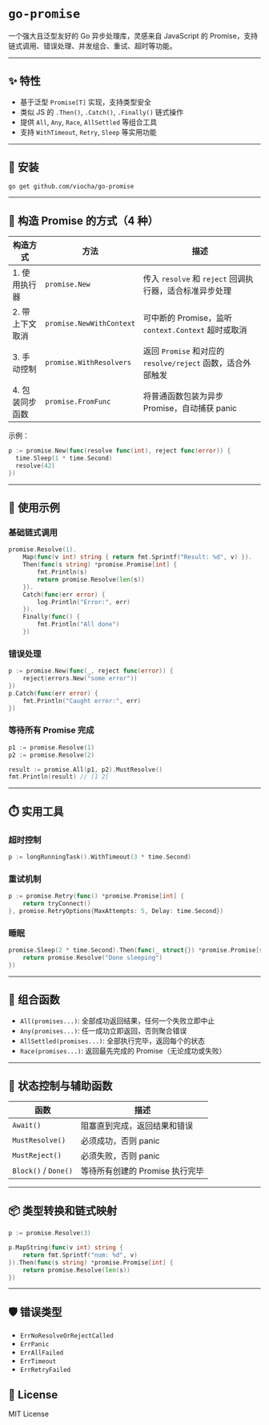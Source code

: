 # `go-promise`

一个强大且泛型友好的 Go 异步处理库，灵感来自 JavaScript 的 Promise，支持链式调用、错误处理、并发组合、重试、超时等功能。

---

## ✨ 特性

* 基于泛型 `Promise[T]` 实现，支持类型安全
* 类似 JS 的 `.Then()`, `.Catch()`, `.Finally()` 链式操作
* 提供 `All`, `Any`, `Race`, `AllSettled` 等组合工具
* 支持 `WithTimeout`, `Retry`, `Sleep` 等实用功能

---

## 🚀 安装

```bash
go get github.com/viocha/go-promise
```

---

## 🔧 构造 Promise 的方式（4 种）

| 构造方式      | 方法                       | 描述                                           |
|-----------|--------------------------|----------------------------------------------|
| 1. 使用执行器  | `promise.New`            | 传入 `resolve` 和 `reject` 回调执行器，适合标准异步处理       |
| 2. 带上下文取消 | `promise.NewWithContext` | 可中断的 Promise，监听 `context.Context` 超时或取消      |
| 3. 手动控制   | `promise.WithResolvers`  | 返回 `Promise` 和对应的 `resolve/reject` 函数，适合外部触发 |
| 4. 包装同步函数 | `promise.FromFunc`       | 将普通函数包装为异步 Promise，自动捕获 panic                |

示例：

```go
p := promise.New(func(resolve func(int), reject func(error)) {
  time.Sleep(1 * time.Second)
  resolve(42)
})
```

---

## 📘 使用示例

### 基础链式调用

```go
promise.Resolve(1).
    Map(func(v int) string { return fmt.Sprintf("Result: %d", v) }).
    Then(func(s string) *promise.Promise[int] {
        fmt.Println(s)
        return promise.Resolve(len(s))
    }).
    Catch(func(err error) {
        log.Println("Error:", err)
    }).
    Finally(func() {
        fmt.Println("All done")
    })
```

### 错误处理

```go
p := promise.New(func(_, reject func(error)) {
    reject(errors.New("some error"))
})
p.Catch(func(err error) {
    fmt.Println("Caught error:", err)
})
```

### 等待所有 Promise 完成

```go
p1 := promise.Resolve(1)
p2 := promise.Resolve(2)

result := promise.All(p1, p2).MustResolve()
fmt.Println(result) // [1 2]
```

---

## ⏱️ 实用工具

### 超时控制

```go
p := longRunningTask().WithTimeout(3 * time.Second)
```

### 重试机制

```go
p := promise.Retry(func() *promise.Promise[int] {
    return tryConnect()
}, promise.RetryOptions{MaxAttempts: 5, Delay: time.Second})
```

### 睡眠

```go
promise.Sleep(2 * time.Second).Then(func(_ struct{}) *promise.Promise[string] {
    return promise.Resolve("Done sleeping")
})
```

---

## 🧩 组合函数

* `All(promises...)`: 全部成功返回结果，任何一个失败立即中止
* `Any(promises...)`: 任一成功立即返回，否则聚合错误
* `AllSettled(promises...)`: 全部执行完毕，返回每个的状态
* `Race(promises...)`: 返回最先完成的 Promise（无论成功或失败）

---

## 🔄 状态控制与辅助函数

| 函数                   | 描述                   |
|----------------------|----------------------|
| `Await()`            | 阻塞直到完成，返回结果和错误       |
| `MustResolve()`      | 必须成功，否则 panic        |
| `MustReject()`       | 必须失败，否则 panic        |
| `Block()` / `Done()` | 等待所有创建的 Promise 执行完毕 |

---

## 📦 类型转换和链式映射

```go
p := promise.Resolve(3)

p.MapString(func(v int) string {
    return fmt.Sprintf("num: %d", v)
}).Then(func(s string) *promise.Promise[int] {
    return promise.Resolve(len(s))
})
```

---

## 🛡️ 错误类型

* `ErrNoResolveOrRejectCalled`
* `ErrPanic`
* `ErrAllFailed`
* `ErrTimeout`
* `ErrRetryFailed`

## 📄 License

MIT License
